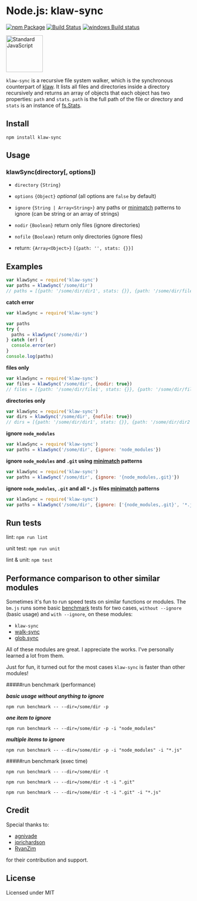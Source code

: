 Node.js: klaw-sync
=================

[![npm Package](https://img.shields.io/npm/v/klaw-sync.svg?style=flat-square)](https://www.npmjs.com/package/klaw-sync)
[![Build Status](https://travis-ci.org/mawni/node-klaw-sync.svg?branch=master)](https://travis-ci.org/mawni/node-klaw-sync)
[![windows Build status](https://img.shields.io/appveyor/ci/mawni/node-klaw-sync/master.svg?label=windows%20build)](https://ci.appveyor.com/project/mawni/node-klaw-sync/branch/master)

<a href="https://github.com/feross/standard"><img src="https://cdn.rawgit.com/feross/standard/master/sticker.svg" alt="Standard JavaScript" width="100"></a>

`klaw-sync` is a recursive file system walker, which is the synchronous counterpart of [klaw](https://github.com/jprichardson/node-klaw). It lists all files and directories inside a directory recursively and returns an array of objects that each object has two properties: `path` and `stats`. `path` is the full path of the file or directory and `stats` is an instance of [fs.Stats](https://nodejs.org/api/fs.html#fs_class_fs_stats).

Install
-------

    npm install klaw-sync

Usage
-----

### klawSync(directory[, options])

- `directory` `{String}`
- `options` `{Object}` *optional* (all options are `false` by default)
 - `ignore` `{String | Array<String>}` any paths or [minimatch](https://github.com/isaacs/minimatch) patterns to ignore (can be string or an array of strings)
 - `nodir` `{Boolean}` return only files (ignore directories)
 - `nofile` `{Boolean}` return only directories (ignore files)

- return: `{Array<Object>}` `[{path: '', stats: {}}]`

Examples
--------

```js
var klawSync = require('klaw-sync')
var paths = klawSync('/some/dir')
// paths = [{path: '/some/dir/dir1', stats: {}}, {path: '/some/dir/file1', stats: {}}]
```

**catch error**

```js
var klawSync = require('klaw-sync')

var paths
try {
  paths = klawSync('/some/dir')
} catch (er) {
  console.error(er)
}
console.log(paths)
```

**files only**

```js
var klawSync = require('klaw-sync')
var files = klawSync('/some/dir', {nodir: true})
// files = [{path: '/some/dir/file1', stats: {}}, {path: '/some/dir/file2', stats: {}}]
```

**directories only**

```js
var klawSync = require('klaw-sync')
var dirs = klawSync('/some/dir', {nofile: true})
// dirs = [{path: '/some/dir/dir1', stats: {}}, {path: '/some/dir/dir2', stats: {}}]
```

**ignore `node_modules`**

```js
var klawSync = require('klaw-sync')
var paths = klawSync('/some/dir', {ignore: 'node_modules'})
```

**ignore `node_modules` and `.git` using [minimatch](https://github.com/isaacs/minimatch) patterns**

```js
var klawSync = require('klaw-sync')
var paths = klawSync('/some/dir', {ignore: '{node_modules,.git}'})
```

**ignore `node_modules`, `.git` and all `*.js` files [minimatch](https://github.com/isaacs/minimatch) patterns**

```js
var klawSync = require('klaw-sync')
var paths = klawSync('/some/dir', {ignore: ['{node_modules,.git}', '*.js']})
```

Run tests
---------

lint: `npm run lint`

unit test: `npm run unit`

lint & unit: `npm test`


Performance comparison to other similar modules
-----------------------------------------------

Sometimes it's fun to run speed tests on similar functions or modules. The `bm.js` runs some basic [benchmark](https://github.com/bestiejs/benchmark.js) tests for two cases, `without --ignore` (basic usage) and `with --ignore`, on these modules:

- `klaw-sync`
- [walk-sync](https://github.com/joliss/node-walk-sync)
- [glob.sync](https://github.com/isaacs/node-glob#globsyncpattern-options)

All of these modules are great. I appreciate the works. I've personally learned a lot from them.

Just for fun, it turned out for the most cases `klaw-sync` is faster than other modules!


#####run benchmark (performance)

**_basic usage without anything to ignore_**

`npm run benchmark -- --dir=/some/dir -p`

**_one item to ignore_**

`npm run benchmark -- --dir=/some/dir -p -i "node_modules"`

**_multiple items to ignore_**

`npm run benchmark -- --dir=/some/dir -p -i "node_modules" -i "*.js"`

#####run benchmark (exec time)

`npm run benchmark -- --dir=/some/dir -t`

`npm run benchmark -- --dir=/some/dir -t -i ".git"`

`npm run benchmark -- --dir=/some/dir -t -i ".git" -i "*.js"`


Credit
------

Special thanks to:

- [agnivade](https://github.com/agnivade)
- [jprichardson](https://github.com/jprichardson)
- [RyanZim](https://github.com/RyanZim)

for their contribution and support.

License
-------

Licensed under MIT

